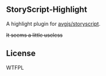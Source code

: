 StoryScript-Highlight
---------------------

A highlight plugin for [avgjs/storyscript](https://github.com/avgjs/storyscript).

~~It seems a little useless~~

License
-------

WTFPL
